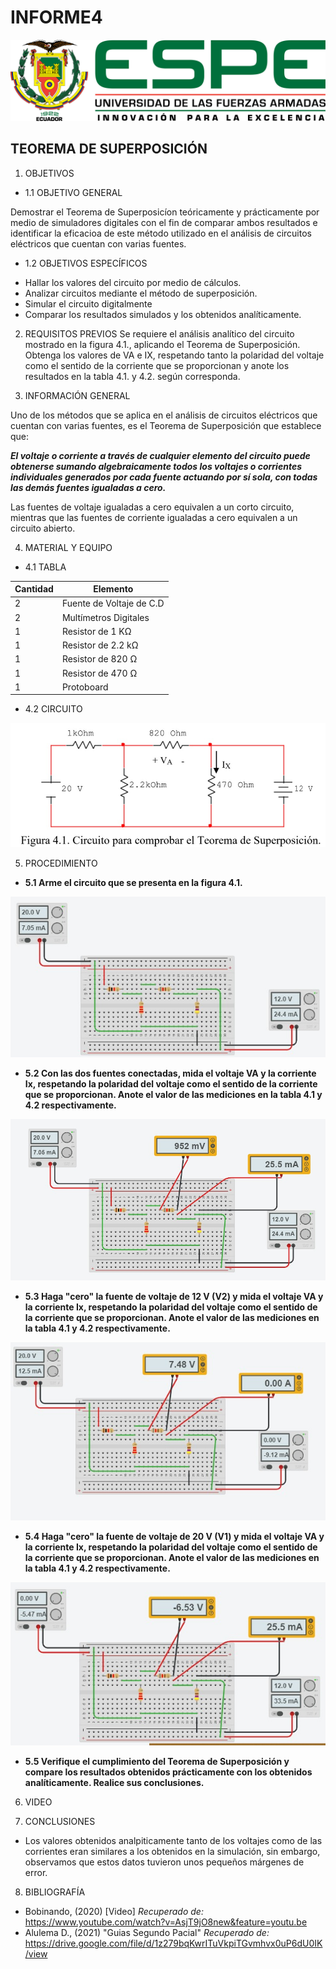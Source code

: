 # INFORME4


<img src="Img/LOGO.png">

## **TEOREMA DE SUPERPOSICIÓN** 
1. OBJETIVOS
* 1.1 OBJETIVO GENERAL

 Demostrar el Teorema de Superposicíon teóricamente y prácticamente por medio de simuladores digitales con el fin de comparar ambos resultados e identificar la eficacioa de este método utilizado en el análisis de circuitos eléctricos que cuentan con varias fuentes.

* 1.2 OBJETIVOS ESPECÍFICOS

- Hallar los valores del circuito por medio de cálculos.
- Analizar circuitos mediante el método de superposición.
- Simular el circuito digitalmente
- Comparar los resultados simulados y los obtenidos analíticamente.

2. REQUISITOS PREVIOS
Se requiere el análisis analítico del circuito mostrado en la figura 4.1., aplicando el
Teorema de Superposición. Obtenga los valores de VA e IX, respetando tanto la polaridad
del voltaje como el sentido de la corriente que se proporcionan y anote los resultados en
la tabla 4.1. y 4.2. según corresponda.

3. INFORMACIÓN GENERAL

 Uno de los métodos que se aplica en el análisis de circuitos eléctricos que cuentan
con varias fuentes, es el Teorema de Superposición que establece que:

***El voltaje o corriente a través de cualquier elemento del circuito puede obtenerse
sumando algebraicamente todos los voltajes o corrientes individuales generados por
cada fuente actuando por sí sola, con todas las demás fuentes igualadas a cero.***

Las fuentes de voltaje igualadas a cero equivalen a un corto circuito, mientras que
las fuentes de corriente igualadas a cero equivalen a un circuito abierto.

4. MATERIAL Y EQUIPO

* 4.1 TABLA

| Cantidad  | Elemento  | 
| --------- | --------- | 
| 2 | Fuente de Voltaje de C.D |
| 2 |	Multímetros Digitales |
| 1 |	Resistor de 1 KΩ |
| 1 | 	Resistor de 2.2 kΩ |
| 1 | 	Resistor de 820 Ω |
| 1 |	Resistor de 470 Ω |
| 1 |	Protoboard |

* 4.2 CIRCUITO
<img src="Img/figuracircuito.jpg">

5.   PROCEDIMIENTO

* **5.1 Arme el circuito que se presenta en la figura 4.1.**

<img src="Img/cir. armado.jpg">


* **5.2 Con las dos fuentes conectadas, mida el voltaje VA y la corriente Ix, respetando la polaridad del voltaje como el sentido de la corriente que se proporcionan. Anote el valor de las mediciones en la tabla 4.1 y 4.2 respectivamente.**

<img src="Img/VOLTAJE.jpg">


* **5.3 Haga "cero" la fuente de voltaje de 12 V (V2) y mida el voltaje VA y la corriente Ix, respetando la polaridad del voltaje como el sentido de la corriente que se proporcionan. Anote el valor de las mediciones en la tabla 4.1 y 4.2 respectivamente.**

<img src="Img/voltaje120.jpg">



* **5.4 Haga "cero" la fuente de voltaje de 20 V (V1) y mida el voltaje VA y la corriente Ix, respetando la polaridad del voltaje como el sentido de la corriente que se proporcionan. Anote el valor de las mediciones en la tabla 4.1 y 4.2 respectivamente.**

<img src="Img/voltaje200.jpg">


* **5.5 Verifique el cumplimiento del Teorema de Superposición y compare los resultados obtenidos prácticamente con los obtenidos analíticamente. Realice sus conclusiones.**


6. VIDEO


7. CONCLUSIONES

* Los valores obtenidos analpiticamente tanto de los voltajes como de las corrientes eran similares a los obtenidos en la simulación, sin embargo, observamos que estos datos tuvieron unos pequeños márgenes de error. 

8. BIBLIOGRAFÍA

* Bobinando, (2020) [Video] *Recuperado de:* https://www.youtube.com/watch?v=AsjT9jO8new&feature=youtu.be
* Alulema D., (2021) "Guias Segundo Pacial" *Recuperado de:* https://drive.google.com/file/d/1z279bqKwrITuVkpiTGvmhvx0uP6dU0IK/view

